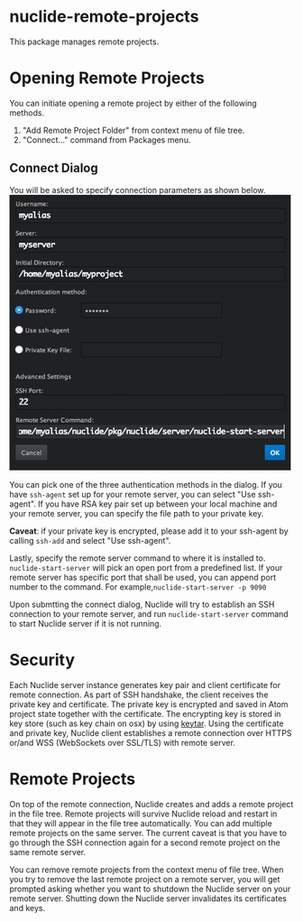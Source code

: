 # nuclide-remote-projects

This package manages remote projects.

# Opening Remote Projects
You can initiate opening a remote project by either of the following methods.
1. "Add Remote Project Folder" from context menu of file tree.
2. "Connect..." command from Packages menu.

## Connect Dialog
You will be asked to specify connection parameters as shown below.
![Connect Dialog](./images/ConnectDialog.png)

You can pick one of the three authentication methods in the dialog. If you have
`ssh-agent` set up for your remote server, you can select "Use ssh-agent". If you
have RSA key pair set up between your local machine and your remote server, you
can specify the file path to your private key.

**Caveat**: if your private key is encrypted, please add it to your ssh-agent by
calling `ssh-add` and select "Use ssh-agent".

Lastly, specify the remote server command to where it is installed to.
`nuclide-start-server` will pick an open port from a predefined list. If your
remote server has specific port that shall be used, you can append port number
to the command. For example,`nuclide-start-server -p 9090`

Upon submtting the connect dialog, Nuclide will try to establish an SSH connection
to your remote server, and run `nuclide-start-server` command to start Nuclide
server if it is not running.

# Security
Each Nuclide server instance generates key pair and client certificate for remote
connection. As part of SSH handshake, the client receives the private key and
certificate. The private key is encrypted and saved in Atom project state together
with the certificate. The encrypting key is stored in key store (such as key chain
on osx) by using [keytar](https://www.npmjs.com/package/keytar).
Using the certificate and private key, Nuclide client establishes a remote
connection over HTTPS or/and WSS (WebSockets over SSL/TLS) with remote server.

# Remote Projects
On top of the remote connection, Nuclide creates and adds a remote project in the
file tree. Remote projects will survive Nuclide reload and restart in that they will
appear in the file tree automatically. You can add multiple remote projects on the
same server. The current caveat is that you have to go through the SSH connection
again for a second remote project on the same remote server.

You can remove remote projects from the context menu of file tree. When you try to
remove the last remote project on a remote server, you will get prompted asking
whether you want to shutdown the Nuclide server on your remote server. Shutting down
the Nuclide server invalidates its certificates and keys.
